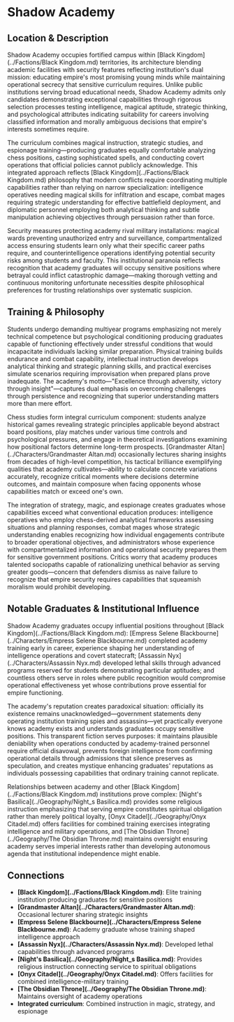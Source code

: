 <!-- Expanded by AI: 2025-10-13 -->

# Shadow Academy

## Location & Description

Shadow Academy occupies fortified campus within [Black Kingdom](../Factions/Black Kingdom.md) territories, its architecture blending academic facilities with security features reflecting institution's dual mission: educating empire's most promising young minds while maintaining operational secrecy that sensitive curriculum requires. Unlike public institutions serving broad educational needs, Shadow Academy admits only candidates demonstrating exceptional capabilities through rigorous selection processes testing intelligence, magical aptitude, strategic thinking, and psychological attributes indicating suitability for careers involving classified information and morally ambiguous decisions that empire's interests sometimes require.

The curriculum combines magical instruction, strategic studies, and espionage training—producing graduates equally comfortable analyzing chess positions, casting sophisticated spells, and conducting covert operations that official policies cannot publicly acknowledge. This integrated approach reflects [Black Kingdom](../Factions/Black Kingdom.md) philosophy that modern conflicts require coordinating multiple capabilities rather than relying on narrow specialization: intelligence operatives needing magical skills for infiltration and escape, combat mages requiring strategic understanding for effective battlefield deployment, and diplomatic personnel employing both analytical thinking and subtle manipulation achieving objectives through persuasion rather than force.

Security measures protecting academy rival military installations: magical wards preventing unauthorized entry and surveillance, compartmentalized access ensuring students learn only what their specific career paths require, and counterintelligence operations identifying potential security risks among students and faculty. This institutional paranoia reflects recognition that academy graduates will occupy sensitive positions where betrayal could inflict catastrophic damage—making thorough vetting and continuous monitoring unfortunate necessities despite philosophical preferences for trusting relationships over systematic suspicion.

## Training & Philosophy

Students undergo demanding multiyear programs emphasizing not merely technical competence but psychological conditioning producing graduates capable of functioning effectively under stressful conditions that would incapacitate individuals lacking similar preparation. Physical training builds endurance and combat capability, intellectual instruction develops analytical thinking and strategic planning skills, and practical exercises simulate scenarios requiring improvisation when prepared plans prove inadequate. The academy's motto—"Excellence through adversity, victory through insight"—captures dual emphasis on overcoming challenges through persistence and recognizing that superior understanding matters more than mere effort.

Chess studies form integral curriculum component: students analyze historical games revealing strategic principles applicable beyond abstract board positions, play matches under various time controls and psychological pressures, and engage in theoretical investigations examining how positional factors determine long-term prospects. [Grandmaster Altan](../Characters/Grandmaster Altan.md) occasionally lectures sharing insights from decades of high-level competition, his tactical brilliance exemplifying qualities that academy cultivates—ability to calculate concrete variations accurately, recognize critical moments where decisions determine outcomes, and maintain composure when facing opponents whose capabilities match or exceed one's own.

The integration of strategy, magic, and espionage creates graduates whose capabilities exceed what conventional education produces: intelligence operatives who employ chess-derived analytical frameworks assessing situations and planning responses, combat mages whose strategic understanding enables recognizing how individual engagements contribute to broader operational objectives, and administrators whose experience with compartmentalized information and operational security prepares them for sensitive government positions. Critics worry that academy produces talented sociopaths capable of rationalizing unethical behavior as serving greater goods—concern that defenders dismiss as naive failure to recognize that empire security requires capabilities that squeamish moralism would prohibit developing.

## Notable Graduates & Institutional Influence

Shadow Academy graduates occupy influential positions throughout [Black Kingdom](../Factions/Black Kingdom.md): [Empress Selene Blackbourne](../Characters/Empress Selene Blackbourne.md) completed academy training early in career, experience shaping her understanding of intelligence operations and covert statecraft; [Assassin Nyx](../Characters/Assassin Nyx.md) developed lethal skills through advanced programs reserved for students demonstrating particular aptitudes; and countless others serve in roles where public recognition would compromise operational effectiveness yet whose contributions prove essential for empire functioning.

The academy's reputation creates paradoxical situation: officially its existence remains unacknowledged—government statements deny operating institution training spies and assassins—yet practically everyone knows academy exists and understands graduates occupy sensitive positions. This transparent fiction serves purposes: it maintains plausible deniability when operations conducted by academy-trained personnel require official disavowal, prevents foreign intelligence from confirming operational details through admissions that silence preserves as speculation, and creates mystique enhancing graduates' reputations as individuals possessing capabilities that ordinary training cannot replicate.

Relationships between academy and other [Black Kingdom](../Factions/Black Kingdom.md) institutions prove complex: [Night's Basilica](../Geography/Night_s Basilica.md) provides some religious instruction emphasizing that serving empire constitutes spiritual obligation rather than merely political loyalty, [Onyx Citadel](../Geography/Onyx Citadel.md) offers facilities for combined training exercises integrating intelligence and military operations, and [The Obsidian Throne](../Geography/The Obsidian Throne.md) maintains oversight ensuring academy serves imperial interests rather than developing autonomous agenda that institutional independence might enable.

## Connections

- **[Black Kingdom](../Factions/Black Kingdom.md)**: Elite training institution producing graduates for sensitive positions
- **[Grandmaster Altan](../Characters/Grandmaster Altan.md)**: Occasional lecturer sharing strategic insights
- **[Empress Selene Blackbourne](../Characters/Empress Selene Blackbourne.md)**: Academy graduate whose training shaped intelligence approach
- **[Assassin Nyx](../Characters/Assassin Nyx.md)**: Developed lethal capabilities through advanced programs
- **[Night's Basilica](../Geography/Night_s Basilica.md)**: Provides religious instruction connecting service to spiritual obligations
- **[Onyx Citadel](../Geography/Onyx Citadel.md)**: Offers facilities for combined intelligence-military training
- **[The Obsidian Throne](../Geography/The Obsidian Throne.md)**: Maintains oversight of academy operations
- **Integrated curriculum**: Combined instruction in magic, strategy, and espionage
